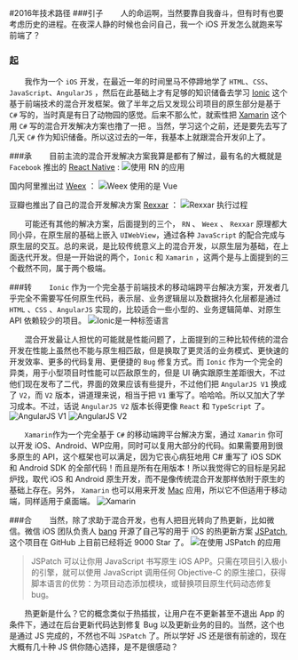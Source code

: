#2016年技术路径
###引子
&nbsp;&nbsp;&nbsp;&nbsp;&nbsp;&nbsp;&nbsp;人的命运啊，当然要靠自我奋斗，但有时有也要考虑历史的进程。在夜深人静的时候也会问自己，我一个 iOS 开发怎么就跑来写前端了？

### 起
&nbsp;&nbsp;&nbsp;&nbsp;&nbsp;&nbsp;&nbsp;我作为一个 `iOS` 开发，在最近一年的时间里马不停蹄地学了 `HTML`、`CSS`、`JavaScript`、`AngularJS` ，然后在此基础上才有足够的知识储备去学习 [Ionic](http://ionicframework.com/) 这个基于前端技术的混合开发框架。做了半年之后又发现公司项目的原生部分是基于 `C#` 写的，当时真是有日了动物园的感觉。后来不那么忙，就索性把 [Xamarin](https://www.xamarin.com/) 这个用 `C#` 写的混合开发解决方案也撸了一把 。当然，学习这个之前，还是要先去写了几天 `C#` 作为知识储备。所以这过去的一年，我基本上就跟混合开发卯上了。

###承
&nbsp;&nbsp;&nbsp;&nbsp;&nbsp;&nbsp;&nbsp;目前主流的混合开发解决方案我算是都有了解过，最有名的大概就是 `Facebook` 推出的 [React Native](https://facebook.github.io/react-native/) :
![使用 RN 的应用](http://p1.bqimg.com/1949/b06b8bf8027fb9c5s.png)

国内阿里推出过 [Weex](https://weex-project.io/cn/) ：
![Weex 使用的是 Vue](http://p1.bqimg.com/1949/50420cff9e4bf4b0s.png)

豆瓣也推出了自己的混合开发解决方案 [Rexxar](https://github.com/douban/rexxar-ios) ：
![Rexxar 执行过程](http://p1.bqimg.com/1949/6095e6e41bcd5448s.png)

&nbsp;&nbsp;&nbsp;&nbsp;&nbsp;&nbsp;&nbsp;可能还有其他的解决方案，后面提到的三个， `RN` 、 `Weex` 、 `Rexxar` 原理都大同小异，在原生层的基础上嵌入 `UIWebView`，通过各种 `JavaScript` 的配合完成与原生层的交互。总的来说，是比较传统意义上的混合开发，以原生层为基础，在上面迭代开发。但是一开始说的两个，`Ionic` 和 `Xamarin` ，这两个是与上面提到的三个截然不同，属于两个极端。

###转
&nbsp;&nbsp;&nbsp;&nbsp;&nbsp;&nbsp;&nbsp;`Ionic` 作为一个完全基于前端技术的移动端跨平台解决方案，开发者几乎完全不需要写任何原生代码，表示层、业务逻辑层以及数据持久化层都是通过 `HTML` 、`CSS` 、`AngularJS` 实现的，比较适合一些小型的、业务逻辑简单、对原生 API 依赖较少的项目。
![Ionic是一种标签语言](http://p1.bqimg.com/1949/e2c8b9e049401cf0s.png)

&nbsp;&nbsp;&nbsp;&nbsp;&nbsp;&nbsp;&nbsp;混合开发最让人担忧的可能就是性能问题了，上面提到的三种比较传统的混合开发在性能上虽然也不能与原生相匹敌，但是换取了更灵活的业务模式、更快速的开发效率、更多的代码复用、更便捷的 `Bug` 修复方式。而 `Ionic` 作为一个完全的异类，用于小型项目时性能可以匹敌原生的，但是 UI 确实跟原生差距很大，不过他们现在发布了二代，界面的效果应该有些提升，不过他们把 `AngularJS V1` 换成了 `V2`，而 `V2` 版本，讲道理来说，相当于把 `V1` 重写了。哈哈哈。所以又加大了学习成本。不过，话说 `AngularJS V2` 版本长得更像 `React` 和 `TypeScript` 了。
![AngularJS V1](http://p1.bpimg.com/1949/776297f8ddde5770s.png)
![AngularJS V2](http://p1.bpimg.com/1949/186f97acdbe16bf8s.png)

&nbsp;&nbsp;&nbsp;&nbsp;&nbsp;&nbsp;&nbsp;`Xamarin`作为一个完全基于 `C#` 的移动端跨平台解决方案，通过 `Xamarin` 你可以开发 iOS、Android、WP应用，同时可以复用大部分的代码。如果需要用到很多原生的 API，这个框架也可以满足，因为它丧心病狂地用 C# 重写了 iOS SDK 和 Android SDK 的全部代码！而且是所有在用版本！所以我觉得它的目标是另起炉找，取代 iOS 和 Android 原生开发，而不是像传统混合开发那样依附于原生的基础上存在。另外， `Xamarin` 也可以用来开发 [Mac](https://blog.xamarin.com/building-your-first-macos-app/)  应用，所以它不但适用于移动端，同样适用于桌面端。
![Xamarin](http://p1.bqimg.com/1949/c8f035ec9f9b68d8s.png)

###合
&nbsp;&nbsp;&nbsp;&nbsp;&nbsp;&nbsp;&nbsp;当然，除了求助于混合开发，也有人把目光转向了热更新，比如微信。微信 iOS 团队负责人 [bang](https://github.com/bang590/) 开源了自己写的用于 iOS 的热更新方案 [JSPatch](https://github.com/bang590/jspatch),这个项目在 GitHub 上目前已经将近 9000 Star 了。
![在使用 JSPatch 的应用](http://p1.bpimg.com/1949/fa191d62ea9dd333s.png)

>JSPatch 可以让你用 JavaScript 书写原生 iOS APP。只需在项目引入极小的引擎，就可以使用 JavaScript 调用任何 Objective-C 的原生接口，获得脚本语言的优势：为项目动态添加模块，或替换项目原生代码动态修复 bug。

&nbsp;&nbsp;&nbsp;&nbsp;&nbsp;&nbsp;&nbsp;热更新是什么？它的概念类似于热插拔，让用户在不更新甚至不退出 App 的条件下，通过在后台更新代码达到修复 Bug 以及更新业务的目的。当然，这个也是通过 JS 完成的，不然也不叫 `JSPatch` 了。所以学好 JS 还是很有前途的，现在大概有几十种 JS 供你随心选择，是不是很感动？





